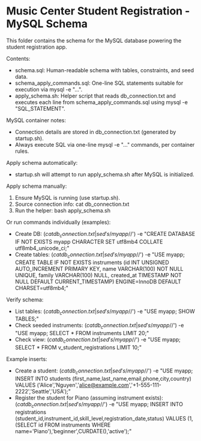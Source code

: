 # Music Center Student Registration - MySQL Schema

This folder contains the schema for the MySQL database powering the student registration app.

Contents:
- schema.sql: Human-readable schema with tables, constraints, and seed data.
- schema_apply_commands.sql: One-line SQL statements suitable for execution via mysql -e "...".
- apply_schema.sh: Helper script that reads db_connection.txt and executes each line from schema_apply_commands.sql using mysql -e "SQL_STATEMENT".

MySQL container notes:
- Connection details are stored in db_connection.txt (generated by startup.sh).
- Always execute SQL via one-line mysql -e "..." commands, per container rules.

Apply schema automatically:
- startup.sh will attempt to run apply_schema.sh after MySQL is initialized.

Apply schema manually:
1) Ensure MySQL is running (use startup.sh).
2) Source connection info:
   cat db_connection.txt
3) Run the helper:
   bash apply_schema.sh

Or run commands individually (examples):
- Create DB:
  $(cat db_connection.txt | sed 's/ myapp$//') -e "CREATE DATABASE IF NOT EXISTS myapp CHARACTER SET utf8mb4 COLLATE utf8mb4_unicode_ci;"
- Create tables:
  $(cat db_connection.txt | sed 's/ myapp$//') -e "USE myapp; CREATE TABLE IF NOT EXISTS instruments (id INT UNSIGNED AUTO_INCREMENT PRIMARY KEY, name VARCHAR(100) NOT NULL UNIQUE, family VARCHAR(100) NULL, created_at TIMESTAMP NOT NULL DEFAULT CURRENT_TIMESTAMP) ENGINE=InnoDB DEFAULT CHARSET=utf8mb4;"

Verify schema:
- List tables:
  $(cat db_connection.txt | sed 's/ myapp$//') -e "USE myapp; SHOW TABLES;"
- Check seeded instruments:
  $(cat db_connection.txt | sed 's/ myapp$//') -e "USE myapp; SELECT * FROM instruments LIMIT 20;"
- Check view:
  $(cat db_connection.txt | sed 's/ myapp$//') -e "USE myapp; SELECT * FROM v_student_registrations LIMIT 10;"

Example inserts:
- Create a student:
  $(cat db_connection.txt | sed 's/ myapp$//') -e "USE myapp; INSERT INTO students (first_name,last_name,email,phone,city,country) VALUES ('Alice','Nguyen','alice@example.com','+1-555-111-2222','Seattle','USA');"
- Register the student for Piano (assuming instrument exists):
  $(cat db_connection.txt | sed 's/ myapp$//') -e "USE myapp; INSERT INTO registrations (student_id,instrument_id,skill_level,registration_date,status) VALUES (1,(SELECT id FROM instruments WHERE name='Piano'),'beginner',CURDATE(),'active');"

